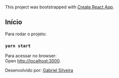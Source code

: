 This project was bootstrapped with [Create React App](https://github.com/facebook/create-react-app).

## Início

Para rodar o projeto:

### `yarn start`

Para acessar no browser:<br>
Open [http://localhost:3000](http://localhost:3000).


  

Desenvolvido por: [Gabriel Silveira](mailto:gabriel.ch23@gmail.com)
